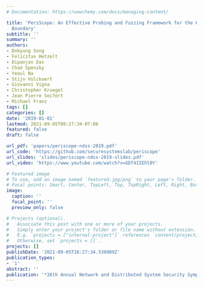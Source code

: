 ```yaml
---
# Documentation: https://wowchemy.com/docs/managing-content/

title: 'PeriScope: An Effective Probing and Fuzzing Framework for the Hardware-OS
  Boundary'
subtitle: ''
summary: ''
authors:
- Dokyung Song
- Felicitas Hetzelt
- Dipanjan Das
- Chad Spensky
- Yeoul Na
- Stijn Volckaert
- Giovanni Vigna
- Christopher Kruegel
- Jean Pierre Seifert
- Michael Franz
tags: []
categories: []
date: '2019-01-01'
lastmod: 2021-09-05T09:27:34-07:00
featured: false
draft: false

url_pdf: 'papers/periscope-ndss-2019.pdf'
url_code: 'https://github.com/securesystemslab/periscope'
url_slides: 'slides/periscope-ndss-2019-slides.pdf'
url_video: 'https://www.youtube.com/watch?v=GDf4IIEhl0Y'

# Featured image
# To use, add an image named `featured.jpg/png` to your page's folder.
# Focal points: Smart, Center, TopLeft, Top, TopRight, Left, Right, BottomLeft, Bottom, BottomRight.
image:
  caption: ''
  focal_point: ''
  preview_only: false

# Projects (optional).
#   Associate this post with one or more of your projects.
#   Simply enter your project's folder or file name without extension.
#   E.g. `projects = ["internal-project"]` references `content/project/deep-learning/index.md`.
#   Otherwise, set `projects = []`.
projects: []
publishDate: '2021-09-05T16:27:34.530989Z'
publication_types:
- '1'
abstract: ''
publication: '*26th Annual Network and Distributed System Security Symposium (NDSS)*'
---
```

